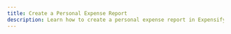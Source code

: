 ```yaml
---  
title: Create a Personal Expense Report  
description: Learn how to create a personal expense report in Expensify to track and manage your expenses effortlessly.  
---  
```

